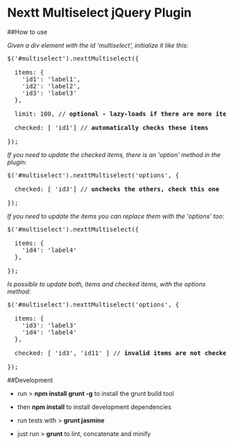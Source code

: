 Nextt Multiselect jQuery Plugin
================================

##How to use

*Given a div element with the id 'multiselect', initialize it like this:*

<pre>
$('#multiselect').nexttMultiselect({

  items: {
    'id1': 'label1',
    'id2': 'label2',
    'id3': 'label3'
  },

  limit: 100, // <strong>optional - lazy-loads if there are more item than limit</strong>

  checked: [ 'id1'] // <strong>automatically checks these items</strong>

});
</pre>

*If you need to update the checked items, there is an 'option' method in the plugin:*

<pre>
$('#multiselect').nexttMultiselect('options', {

  checked: [ 'id3'] // <strong>unchecks the others, check this one</strong>

});
</pre>

*If you need to update the items you can replace them with the 'options' too:*

<pre>
$('#multiselect').nexttMultiselect({

  items: {
    'id4': 'label4'
  },

});
</pre>

*Is possible to update both, items and checked items, with the options method:*

<pre>
$('#multiselect').nexttMultiselect('options', {

  items: {
    'id3': 'label3'
    'id4': 'label4'
  },

  checked: [ 'id3', 'id11' ] // <strong>invalid items are not checked, duh</strong>

});
</pre>


##Development

* run > **npm install grunt -g** to install the grunt build tool
* then **npm install** to install development dependencies

* run tests with > **grunt jasmine**

* just run > **grunt** to lint, concatenate and minify